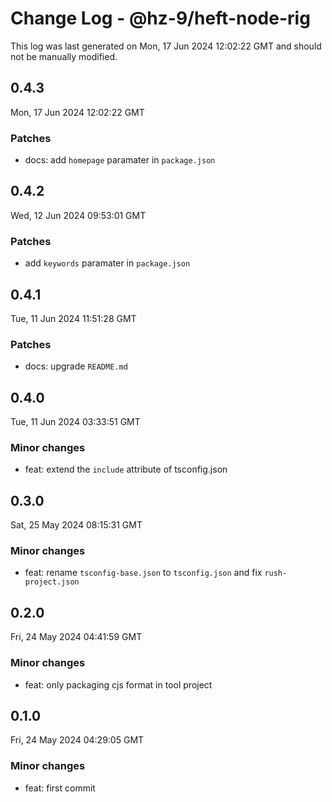 # Change Log - @hz-9/heft-node-rig

This log was last generated on Mon, 17 Jun 2024 12:02:22 GMT and should not be manually modified.

## 0.4.3
Mon, 17 Jun 2024 12:02:22 GMT

### Patches

- docs: add `homepage` paramater in `package.json`

## 0.4.2
Wed, 12 Jun 2024 09:53:01 GMT

### Patches

- add `keywords` paramater in `package.json`

## 0.4.1
Tue, 11 Jun 2024 11:51:28 GMT

### Patches

- docs: upgrade `README.md`

## 0.4.0
Tue, 11 Jun 2024 03:33:51 GMT

### Minor changes

- feat: extend the `include` attribute of tsconfig.json

## 0.3.0
Sat, 25 May 2024 08:15:31 GMT

### Minor changes

- feat: rename `tsconfig-base.json` to `tsconfig.json` and fix `rush-project.json`

## 0.2.0
Fri, 24 May 2024 04:41:59 GMT

### Minor changes

- feat: only packaging cjs format in tool project

## 0.1.0
Fri, 24 May 2024 04:29:05 GMT

### Minor changes

- feat: first commit

